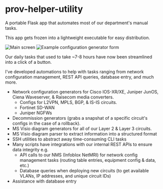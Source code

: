 # prov-helper-utility
A portable Flask app that automates most of our department's manual tasks.

This app gets frozen into a lightweight executable for easy distribution.

![Main screen](https://i.imgur.com/wW8h3Ly.png)
![Example configuration generator form](https://i.imgur.com/cj2Ogcs.png)

Our daily tasks that used to take ~7-8 hours have now been streamlined into a click of a button.

I've developed automations to help with tasks ranging from network configuration management, REST API queries, database entry, and much more.
* Network configuration generators for Cisco IOS-XR/XE, Juniper JunOS, Ciena Waveserver, & Raisecom media converters.
  * Configs for L2VPN, MPLS, BGP, & IS-IS circuits.
  * Fortinet SD-WAN
  * Juniper NGFWs
* Decommission generators (grabs a snapshat of a specific circuit's configs in the case of a rollback).
* MS Visio diagram generators for all of our Layer 2 & Layer 3 circuits.
* MS Visio diagram parser to extract information into a structured format
* SSH utilities to abstract away time-consuming CLI tasks
* Many scripts have integrations with our internal REST APIs to ensure data integrity e.g.
  * API calls to our NMS (Infoblox NetMRI) for network config management tasks (routing table entries, equipment config & data, etc.)
  * Database queries when deploying new circuits (to get available VLANs, IP addresses, and unique circuit IDs)
* Assistance with database entry

